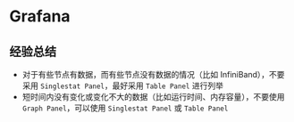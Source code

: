# Grafana

## 经验总结

* 对于有些节点有数据，而有些节点没有数据的情况（比如 InfiniBand），不要采用 `Singlestat Panel`，最好采用 `Table Panel` 进行列举
* 短时间内没有变化或变化不大的数据（比如运行时间、内存容量），不要使用 `Graph Panel`，可以使用 `Singlestat Panel` 或 `Table Panel`
